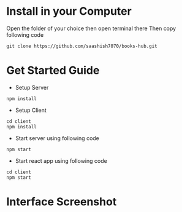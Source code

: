 # Install in your Computer

Open the folder of your choice then open terminal there
Then copy following code

```
git clone https://github.com/saashish7070/books-hub.git
```

# Get Started Guide

* Setup Server

```
npm install
```

* Setup Client

```
cd client 
npm install
```

* Start server using following code

``` 
npm start 
```

* Start react app using following code

``` 
cd client 
npm start 
```

# Interface Screenshot



